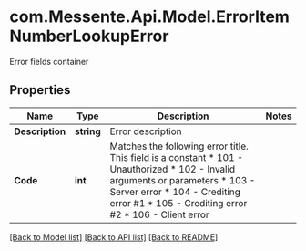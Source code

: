 # com.Messente.Api.Model.ErrorItemNumberLookupError
Error fields container

## Properties

Name | Type | Description | Notes
------------ | ------------- | ------------- | -------------
**Description** | **string** | Error description | 
**Code** | **int** | Matches the following error title.   This field is a constant  * 101 - Unauthorized * 102 - Invalid arguments or parameters * 103 - Server error * 104 - Crediting error #1 * 105 - Crediting error #2 * 106 - Client error | 

[[Back to Model list]](../README.md#documentation-for-models) [[Back to API list]](../README.md#documentation-for-api-endpoints) [[Back to README]](../README.md)

